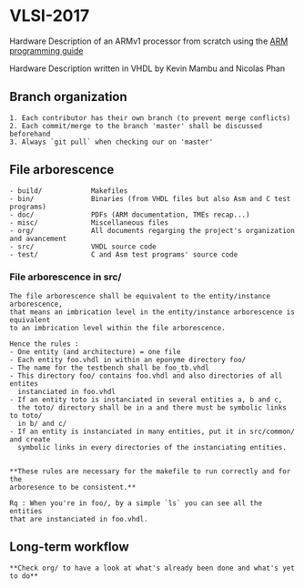# VLSI-2017
Hardware Description of an ARMv1 processor from scratch using the [ARM programming guide](https://www.scss.tcd.ie/~waldroj/3d1/arm_arm.pdf)

Hardware Description written in VHDL by Kevin Mambu and Nicolas Phan
## Branch organization
    1. Each contributor has their own branch (to prevent merge conflicts)
    2. Each commit/merge to the branch 'master' shall be discussed beforehand
    3. Always `git pull` when checking our on 'master'

## File arborescence

    - build/            Makefiles
    - bin/              Binaries (from VHDL files but also Asm and C test programs)
    - doc/              PDFs (ARM documentation, TMEs recap...)
    - misc/             Miscellaneous files
    - org/              All documents regarging the project's organization and avancement
    - src/              VHDL source code
    - test/             C and Asm test programs' source code

### File arborescence in src/

    The file arborescence shall be equivalent to the entity/instance arborescence,
    that means an imbrication level in the entity/instance arborescence is equivalent
    to an imbrication level within the file arborescence.

    Hence the rules :
    - One entity (and architecture) = one file
    - Each entity foo.vhdl in within an eponyme directory foo/
    - The name for the testbench shall be foo_tb.vhdl
    - This directory foo/ contains foo.vhdl and also directories of all entites
      instanciated in foo.vhdl
    - If an entity toto is instanciated in several entities a, b and c,
      the toto/ directory shall be in a and there must be symbolic links to toto/
      in b/ and c/
    - If an entity is instanciated in many entities, put it in src/common/ and create
      symbolic links in every directories of the instanciating entities.


    **These rules are necessary for the makefile to run correctly and for the
    arboresence to be consistent.**

    Rq : When you're in foo/, by a simple `ls` you can see all the entities
    that are instanciated in foo.vhdl.

## Long-term workflow

    **Check org/ to have a look at what's already been done and what's yet to do**

